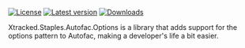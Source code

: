 ﻿[![License](https://img.shields.io/badge/License-Apache_2.0-blue.svg)](https://github.com/xtracked/staples-dotnet/blob/main/LICENSE) 
[![Latest version](https://img.shields.io/nuget/v/Xtracked.Staples.Autofac.Options)](https://www.nuget.org/packages/Xtracked.Staples.Autofac.Options)
[![Downloads](https://img.shields.io/nuget/dt/Xtracked.Staples.Autofac.Options)](https://www.nuget.org/packages/Xtracked.Staples.Autofac.Options)

Xtracked.Staples.Autofac.Options is a library that adds support for the options pattern to Autofac, making a developer's
life a bit easier.